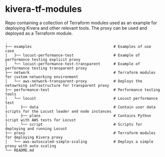 # kivera-tf-modules

Repo containing a collection of Terraform modules used as an example for deploying Kivera and other relevant tools. The proxy can be used and deployed as a Terraform module.

```
.
├── examples                                     # Examples of use case
|   ├── locust-performance-test                  # Example of performance testing explicit proxy
│   └── locust-performance-test-transparent      # Example of performance testing transparent proxy
├── network                                      # Terraform modules for custom networking environment
│   └── aws-network-transparent-proxy            # Deploys the netowrking infrastructure for transparent proxy
├── performance-test                             # Performance testing tools
│   └── locust                                   # Locust performance test
│      ├── data                                  # Contain user data scripts for the Locust leader and node instances
│      ├── plans                                 # Contains Python script with AWS tests for Locust
│      └── script                                # Scripts for deploying and running Locust
├── proxy                                        # Terraform modules for deploying Kivera proxy
│   └── aws-autoscaled-simple-scaling            # Deploys a simple proxy with auto scaling
└── README.md
```

